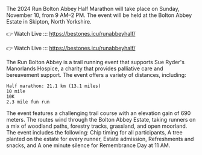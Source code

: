  The 2024 Run Bolton Abbey Half Marathon will take place on Sunday, November 10, from 9 AM–2 PM. The event will be held at the Bolton Abbey Estate in Skipton, North Yorkshire. 

👉 Watch Live ::: https://bestones.icu/runabbeyhalf/

👉 Watch Live ::: https://bestones.icu/runabbeyhalf/

The Run Bolton Abbey is a trail running event that supports Sue Ryder's Manorlands Hospice, a charity that provides palliative care and bereavement support. The event offers a variety of distances, including:

    Half marathon: 21.1 km (13.1 miles)
    10 mile
    10K
    2.3 mile fun run 

The event features a challenging trail course with an elevation gain of 690 meters. The routes wind through the Bolton Abbey Estate, taking runners on a mix of woodland paths, forestry tracks, grassland, and open moorland. 
The event includes the following: Chip timing for all participants, A tree planted on the estate for every runner, Estate admission, Refreshments and snacks, and A one minute silence for Remembrance Day at 11 AM.
